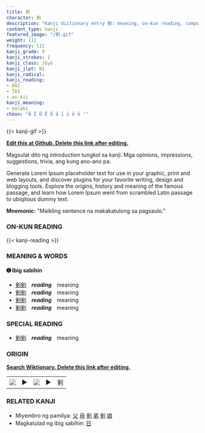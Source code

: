 ```yaml
---
title: 剣
character: 剣
description: "Kanji dictionary entry 剣: meaning, on-kun reading, compounds, origin, related kanji"
content_type: kanji
featured_image: "/剣.gif"
weight: 111
frequency: 111
kanji_grade: 9
kanji_strokes: 1
kanji_class: Jōyō
kanji_jlpt: N1
kanji_radical: 
kanji_reading: 
- DAI
- TAI
- oo-kii
kanji_meaning:
- malaki
chōon: "Ā Ī Ū Ē Ō ā ī ū ē ō ’"
---
```

[//]: # (Don't edit the line below. Kanji animated GIF code is automatically generated.)
{{< kanji-gif >}}

[//]: # (Edit below this line.)

**[Edit this at Github. Delete this link after editing.](https://github.com/tim0g/tim/tree/main/content/kanji/剣/index.md)**

Magsulat dito ng introduction tungkol sa kanji. Mga opinions, impressions, suggestions, trivia, ang kung ano-ano pa.

Generate Lorem Ipsum placeholder text for use in your graphic, print and web layouts, and discover plugins for your favorite writing, design and blogging tools. Explore the origins, history and meaning of the famous passage, and learn how Lorem Ipsum went from scrambled Latin passage to ubiqitous dummy text.
 
**Mnemonic:** "Maikling sentence na makakatulong sa pagsaulo."

### ON-KUN READING

[//]: # (Don't edit the line below. ON-KUN READING code is automatically generated.)
{{< kanji-reading >}}

### MEANING & WORDS

#### ➊ **Ibig sabihin**
  - [剣](../剣)[剣](../剣)　***reading***　meaning
  - [剣](../剣)[剣](../剣)　***reading***　meaning
  - [剣](../剣)[剣](../剣)　***reading***　meaning
  - [剣](../剣)[剣](../剣)　***reading***　meaning

### SPECIAL READING
  - [剣](../剣)[剣](../剣)　***reading***　meaning

### ORIGIN

**[Search Wiktionary. Delete this link after editing.](https://wiktionary.org/wiki/剣)**
<table class="kanji-table"><tr><td>
<img src="60px-剣-bronze.svg.png">
</td><td>▶</td><td>
<img src="60px-剣-oracle.svg.png">
</td><td>▶</td>
<td class="kanji-origin">剣</td>
</tr></table>

### RELATED KANJI
- Miyembro ng pamilya: [父](../父) [母](../母) [剣](../剣) [弟](../弟) [剣](../剣) [娘](../娘)
- Magkatulad ng ibig sabihin: [日](../日)
